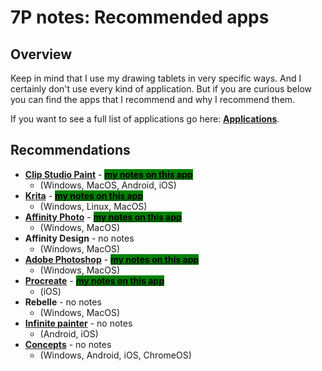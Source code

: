 # 7P notes: Recommended apps

## Overview

Keep in mind that I use my drawing tablets in very specific ways. And I certainly don't use every kind of application. But if you are curious below you can find the apps that I recommend and why I recommend them.

If you want to see a full list of applications go here: [**Applications**](./).&#x20;

## Recommendations

* [**Clip Studio Paint**](../application-info/clip-studio-paint/) - [<mark style="background-color:green;">**my notes on this app**</mark>](../application-info/clip-studio-paint/7p-notes-clip-studio-paint.md)&#x20;
  * (Windows, MacOS, Android, iOS)
* [**Krita**](../application-info/krita/) - [<mark style="background-color:green;">**my notes on this app**</mark>](../application-info/krita/7p-notes-krita.md)   &#x20;
  * (Windows, Linux, MacOS)
* [**Affinity Photo**](../application-info/affinity-photo/) -  [<mark style="background-color:green;">**my notes on this app**</mark>](../application-info/affinity-photo/7p-notes-affinity-photo.md)  &#x20;
  * (Windows, MacOS)
* **Affinity Design** - no notes
  * (Windows, MacOS)
* [**Adobe Photoshop**](../application-info/adobe-photoshop/) - [<mark style="background-color:green;">**my notes on this app**</mark>](../application-info/adobe-photoshop/7p-notes-adobe-photoshop.md)&#x20;
  * (Windows, MacOS)
* [**Procreate**](../application-info/procreate/) - [<mark style="background-color:green;">**my notes on this app**</mark>](../application-info/procreate/7p-notes-procreate.md) &#x20;
  * (iOS)
* **Rebelle** - no notes
  * (Windows, MacOS)
* [**Infinite painter**](../application-info/infinite-painter.md) - no notes
  * (Android, iOS)
* [**Concepts**](../application-info/concepts-app.md) - no notes
  * (Windows, Android, iOS, ChromeOS)



